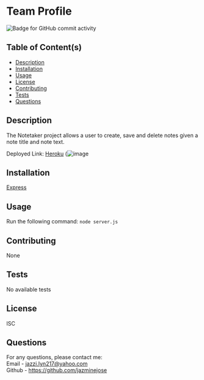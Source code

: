 # Team Profile 
  ![Badge for GitHub commit activity](https://img.shields.io/github/commit-activity/w/jazminejose/teamProfile?style=for-the-badge)

## Table of Content(s)

- [Description](#description)
- [Installation](#installation)
- [Usage](#usage)
- [License](#license)
- [Contributing](#contributing)
- [Tests](#tests)
- [Questions](#questions)

## Description
The Notetaker project allows a user to create, save and delete notes given a note title and note text.

Deployed Link: [Heroku](https://jaznotetaker.herokuapp.com/)
(![image](https://user-images.githubusercontent.com/92974218/146241017-7845d4fd-3709-49d8-bf87-2ed2cab6fdff.png)



## Installation
 [Express](https://www.npmjs.com/package/express)

## Usage
Run the following command: 
`node server.js`

## Contributing
None

## Tests
No available tests

## License
ISC

## Questions
For any questions, please contact me:<br>
Email - jazzi.lyn217@yahoo.com<br>
Github - https://github.com/jazminejose<br>
